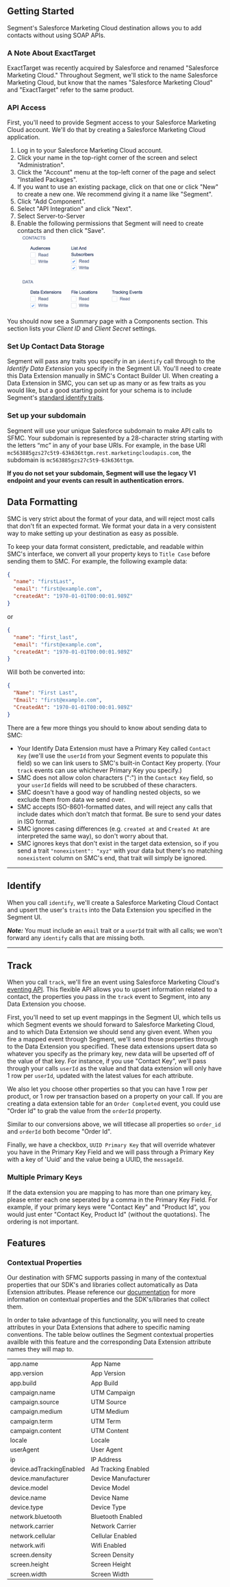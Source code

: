 
## Getting Started

Segment's Salesforce Marketing Cloud destination allows you to add contacts without using SOAP APIs.

### A Note About ExactTarget

ExactTarget was recently acquired by Salesforce and renamed "Salesforce Marketing Cloud." Throughout Segment, we'll stick to the name Salesforce Marketing Cloud, but know that the names "Salesforce Marketing Cloud" and "ExactTarget" refer to the same product.

### API Access

First, you'll need to provide Segment access to your Salesforce Marketing Cloud account. We'll do that by creating a Salesforce Marketing Cloud application.

1. Log in to your Salesforce Marketing Cloud account.
1. Click your name in the top-right corner of the screen and select "Administration".
1. Click the "Account" menu at the top-left corner of the page and select "Installed Packages".
1. If you want to use an existing package, click on that one or click "New" to create a new one. We recommend giving it a name like "Segment".
1. Click "Add Component".
1. Select "API Integration" and click "Next".
1. Select Server-to-Server
1. Enable the following permissions that Segment will need to create contacts and then click "Save".
![](images/add_api_integration_permissions.png)

You should now see a Summary page with a Components section. This section lists your _Client ID_ and _Client Secret_ settings.

### Set Up Contact Data Storage

Segment will pass any traits you specify in an `identify` call through to the *Identify Data Extension* you specify in the Segment UI. You'll need to create this Data Extension manually in SMC's Contact Builder UI. When creating a Data Extension in SMC, you can set up as many or as few traits as you would like, but a good starting point for your schema is to include Segment's [standard identify traits][].

### Set up your subdomain
Segment will use your unique Salesforce subdomain to make API calls to SFMC. Your subdomain is represented by a 28-character string starting with the letters “mc” in any of your base URIs. For example, in the base URI `mc563885gzs27c5t9-63k636ttgm.rest.marketingcloudapis.com`, the subdomain is `mc563885gzs27c5t9-63k636ttgm`.

**If you do not set your subdomain, Segment will use the legacy V1 endpoint and your events can result in authentication errors.**

## Data Formatting

SMC is very strict about the format of your data, and will reject most calls that don't fit an expected format. We format your data in a very consistent way to make setting up your destination as easy as possible.

To keep your data format consistent, predictable, and readable within SMC's interface, we convert all your property keys to `Title Case` before sending them to SMC. For example, the following example data:

```json
{
  "name": "firstLast",
  "email": "first@example.com",
  "createdAt": "1970-01-01T00:00:01.989Z"
}
```

or

```json
{
  "name": "first_last",
  "email": "first@example.com",
  "createdAt": "1970-01-01T00:00:01.989Z"
}
```

Will both be converted into:

```json
{
  "Name": "First Last",
  "Email": "first@example.com",
  "CreatedAt": "1970-01-01T00:00:01.989Z"
}
```

There are a few more things you should to know about sending data to SMC:

- Your Identify Data Extension must have a Primary Key called `Contact Key` (we'll use the `userId` from your Segment events to populate this field) so we can link users to SMC's built-in Contact Key property. (Your `track` events can use whichever Primary Key you specify.)
- SMC does not allow colon characters (":") in the `Contact Key` field, so your `userId` fields will need to be scrubbed of these characters.
- SMC doesn't have a good way of handling nested objects, so we exclude them from data we send over.
- SMC accepts ISO-8601-formatted dates, and will reject any calls that include dates which don't match that format. Be sure to send your dates in ISO format.
- SMC ignores casing differences (e.g. `created at` and `Created At` are interpreted the same way), so don't worry about that.
- SMC ignores keys that don't exist in the target data extension, so if you send a trait `"nonexistent": "xyz"` with your data but there's no matching `nonexistent` column on SMC's end, that trait will simply be ignored.

- - -

## Identify

When you call `identify`, we'll create a Salesforce Marketing Cloud Contact and upsert the user's `traits` into the Data Extension you specified in the Segment UI.

**_Note:_** You must include an `email` trait or a `userId` trait with all calls; we won't forward any `identify` calls that are missing both.

- - -

## Track

When you call `track`, we'll fire an event using Salesforce Marketing Cloud's [eventing API](https://developer.salesforce.com/docs/atlas.en-us.mc-apis.meta/mc-apis/putDataExtensionRowByKey.htm). This flexible API allows you to upsert information related to a contact, the properties you pass in the `track` event to Segment, into any Data Extension you choose.

First, you'll need to set up event mappings in the Segment UI, which tells us which Segment events we should forward to Salesforce Marketing Cloud, and to which Data Extension we should send any given event. When you fire a mapped event through Segment, we'll send those properties through to the Data Extension you specified. These data extensions upsert data so whatever you specify as the primary key, new data will be upserted off of the value of that key. For instance, if you use "Contact Key", we'll pass through your calls `userId` as the value and that data extension will only have 1 row per `userId`, updated with the latest values for each attribute.

We also let you choose other properties so that you can have 1 row per product, or 1 row per transaction based on a property on your call. If you are creating a data extension table for an `Order Completed` event, you could use "Order Id" to grab the value from the `orderId` property.

Similar to our conversions above, we will titlecase all properties so `order_id` and `orderId` both become "Order Id".

Finally, we have a checkbox, `UUID Primary Key` that will override whatever you have in the Primary Key Field and we will pass through a Primary Key with a key of 'Uuid' and the value being a UUID, the `messageId`.

### Multiple Primary Keys

If the data extension you are mapping to has more than one primary key, please enter each one seperated by a comma in the Primary Key Field. For example, if your primary keys were "Contact Key" and "Product Id", you would just enter "Contact Key, Product Id" (without the quotations). The ordering is not important.

## Features

### Contextual Properties

Our destination with SFMC supports passing in many of the contextual properties that our SDK's and libraries collect automatically as Data Extension attributes. Please reference our [documentation](https://segment.com/docs/spec/common/#context) for more information on contextual properties and the SDK's/libraries that collect them.

In order to take advantage of this functionality, you will need to create attributes in your Data Extensions that adhere to specific naming conventions. The table below outlines the Segment contextual properties availble with this feature and the corresponding Data Extension attribute names they will map to.

<table>
  <tr>
      <td>app.name</td>
      <td>App Name</td>
  </tr>
  <tr>
      <td>app.version</td>
      <td>App Version</td>
  </tr>
  <tr>
      <td>app.build</td>
      <td>App Build</td>
  </tr>
  <tr>
      <td>campaign.name</td>
      <td>UTM Campaign</td>
  </tr>
  <tr>
      <td>campaign.source</td>
      <td>UTM Source</td>
  </tr>
  <tr>
      <td>campaign.medium</td>
      <td>UTM Medium</td>
  </tr>
  <tr>
      <td>campaign.term</td>
      <td>UTM Term</td>
  </tr>
  <tr>
      <td>campaign.content</td>
      <td>UTM Content</td>
  </tr>
  <tr>
      <td>locale</td>
      <td>Locale</td>
  </tr>
  <tr>
      <td>userAgent</td>
      <td>User Agent</td>
  </tr>
  <tr>
      <td>ip</td>
      <td>IP Address</td>
  </tr>
  <tr>
      <td>device.adTrackingEnabled</td>
      <td>Ad Tracking Enabled</td>
  </tr>
  <tr>
      <td>device.manufacturer</td>
      <td>Device Manufacturer</td>
  </tr>
  <tr>
      <td>device.model</td>
      <td>Device Model</td>
  </tr>
  <tr>
      <td>device.name</td>
      <td>Device Name</td>
  </tr>
  <tr>
      <td>device.type</td>
      <td>Device Type</td>
  </tr>
  <tr>
      <td>network.bluetooth</td>
      <td>Bluetooth Enabled</td>
  </tr>
  <tr>
      <td>network.carrier</td>
      <td>Network Carrier</td>
  </tr>
  <tr>
      <td>network.cellular</td>
      <td>Cellular Enabled</td>
  </tr>
  <tr>
      <td>network.wifi</td>
      <td>Wifi Enabled</td>
  </tr>
  <tr>
      <td>screen.density</td>
      <td>Screen Density</td>
  </tr>
  <tr>
      <td>screen.height</td>
      <td>Screen Height</td>
  </tr>
  <tr>
      <td>screen.width</td>
      <td>Screen Width</td>
  </tr>
</table>

<!-- Links -->

[app-center]: https://appcenter-auth.exacttargetapps.com/
[app center - permissions]: /docs/integrations/salesforce-marketing-cloud/images/new_app-3_data_access.png
[app center - summary]: /docs/integrations/salesforce-marketing-cloud/images/new_app-4_summary.png
[eventing API]: https://code.exacttarget.com/apis-sdks/rest-api/v1/hub/data-events/putDataExtensionRowByKeyAsync.html
[standard identify traits]: https://segment.com/docs/spec/identify/#traits
